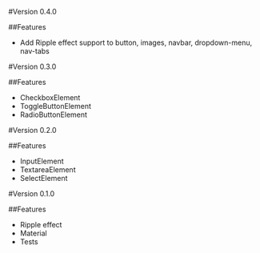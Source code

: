 #Version 0.4.0

##Features

- Add Ripple effect support to button, images, navbar, dropdown-menu, nav-tabs

#Version 0.3.0

##Features

- CheckboxElement
- ToggleButtonElement
- RadioButtonElement

#Version 0.2.0

##Features

- InputElement
- TextareaElement
- SelectElement

#Version 0.1.0

##Features

- Ripple effect
- Material
- Tests

